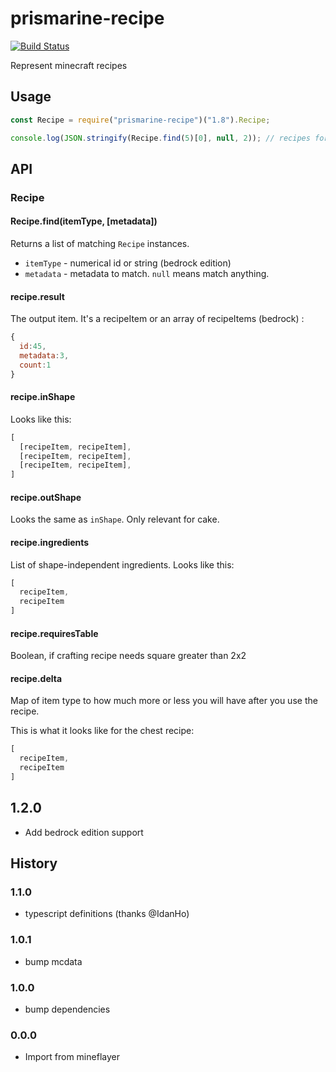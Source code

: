 # prismarine-recipe

[![Build Status](https://github.com/PrismarineJS/prismarine-recipe/workflows/CI/badge.svg)](https://github.com/PrismarineJS/prismarine-recipe/actions?query=workflow%3A%22CI%22)

Represent minecraft recipes

## Usage

```js
const Recipe = require("prismarine-recipe")("1.8").Recipe;

console.log(JSON.stringify(Recipe.find(5)[0], null, 2)); // recipes for wood
```

## API

### Recipe

#### Recipe.find(itemType, [metadata])

Returns a list of matching `Recipe` instances.

 * `itemType` - numerical id or string (bedrock edition)
 * `metadata` - metadata to match. `null` means match anything.

#### recipe.result

The output item. It's a recipeItem or an array of recipeItems (bedrock) :
```js
{
  id:45,
  metadata:3,
  count:1
}
```

#### recipe.inShape

Looks like this:

```js
[
  [recipeItem, recipeItem],
  [recipeItem, recipeItem],
  [recipeItem, recipeItem],
]
```

#### recipe.outShape

Looks the same as `inShape`. Only relevant for cake.

#### recipe.ingredients

List of shape-independent ingredients. Looks like this:

```js
[
  recipeItem,
  recipeItem
]
```

#### recipe.requiresTable

Boolean, if crafting recipe needs square greater than 2x2

#### recipe.delta

Map of item type to how much more or less you will have after you use
the recipe.

This is what it looks like for the chest recipe:

```js
[
  recipeItem,
  recipeItem
]
```

## 1.2.0
* Add bedrock edition support

## History

### 1.1.0

* typescript definitions (thanks @IdanHo)

### 1.0.1

* bump mcdata

### 1.0.0

* bump dependencies

### 0.0.0

* Import from mineflayer